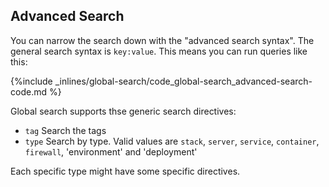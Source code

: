 <!-- post: -->


## Advanced Search

You can narrow the search down with the "advanced search syntax". The general search syntax is `key:value`. This means you can run queries like this:



{%include _inlines/global-search/code_global-search_advanced-search-code.md %}



Global search supports thse generic search directives:

- `tag` Search the tags
- `type` Search by type. Valid values are `stack`, `server`, `service`, `container`, `firewall`, 'environment' and 'deployment'

Each specific type might have some specific directives.

